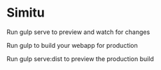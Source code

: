 # Simitu

  Run gulp serve to preview and watch for changes

  Run gulp to build your webapp for production

  Run gulp serve:dist to preview the production build
